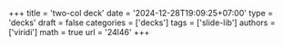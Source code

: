 +++
title = 'two-col deck'
date = '2024-12-28T19:09:25+07:00'
type = 'decks'
draft = false
categories = ['decks']
tags = ['slide-lib']
authors = ['viridi']
math = true
url = '24l46'
+++
<!--more-->
